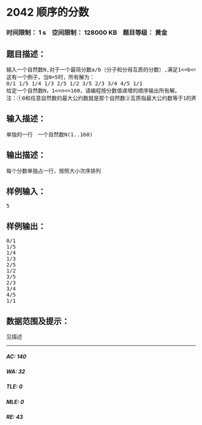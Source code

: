 # 2042 顺序的分数   
### 时间限制： 1 s&nbsp;&nbsp;&nbsp;&nbsp;空间限制： 128000 KB&nbsp;&nbsp;&nbsp;&nbsp;题目等级： 黄金  
## 题目描述：  

<pre>
输入一个自然数N,对于一个最简分数a/b（分子和分母互质的分数）,满足1<=b<=N,0<=a/b<=1,请找出所有满足条件的分数。
这有一个例子，当N=5时，所有解为：
0/1 1/5 1/4 1/3 2/5 1/2 3/5 2/3 3/4 4/5 1/1
给定一个自然数N，1<=n<=160，请编程按分数值递增的顺序输出所有解。
注：①0和任意自然数的最大公约数就是那个自然数②互质指最大公约数等于1的两个自然数。
</pre>
  
  
## 输入描述：  

<pre>
单独的一行　一个自然数N(1..160)
</pre>
  
  
## 输出描述：  

<pre>
每个分数单独占一行，按照大小次序排列
</pre>
  
  
## 样例输入：  

<pre>
5
</pre>
  
  
## 样例输出：  

<pre>
0/1
1/5
1/4
1/3
2/5
1/2
3/5
2/3
3/4
4/5
1/1
</pre>
  
  
## 数据范围及提示：  

<pre>
见描述
</pre>
  
  
***  

##### AC: 140  
##### WA: 32  
##### TLE: 0  
##### MLE: 0  
##### RE: 43  
